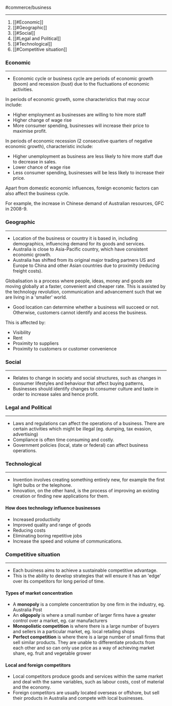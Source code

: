 #commerce/business 

---

1. [[#Economic]]
2. [[#Geographic]]
3. [[#Social]]
4. [[#Legal and Political]]
5. [[#Technological]]
6. [[#Competitive situation]]


### Economic
---
- Economic cycle or business cycle are periods of economic growth (boom) and recession (bust) due to the fluctuations of economic activities.

In periods of economic growth, some characteristics that may occur include:
- Higher employment as businesses are willing to hire more staff
- Higher change of wage rise
- More consumer spending, businesses will increase their price to maximise profit.

In periods of economic recession (2 consecutive quarters of negative economic growth), characteristic include:
- Higher unemployment as business are less likely to hire more staff due to decrease in sales.
- Lower chance of wage rise
- Less consumer spending, businesses will be less likely to increase their price.

Apart from domestic economic influences, foreign economic factors can also affect the business cycle.

For example, the increase in Chinese demand of Australian resources, GFC in 2008-9.

### Geographic
---
- Location of the business or country it is based in, including demographics, influencing demand for its goods and services.
- Australia is close to Asia-Pacific country, which have consistent economic growth.
- Australia has shifted from its original major trading partners US and Europe to China and other Asian countries due to proximity (reducing freight costs).

Globalisation is a process where people, ideas, money and goods are moving globally at a faster, convenient and cheaper rate. This is assisted by the technology revolution, communication and advancement such that we are living in a 'smaller' world.

- Good location can determine whether a business will succeed or not. Otherwise, customers cannot identify and access the business.

This is affected by:
- Visibility
- Rent
- Proximity to suppliers
- Proximity to customers or customer convenience

### Social
---
- Relates to change in society and social structures, such as changes in consumer lifestyles and behaviour that affect buying patterns,
- Businesses should identify changes to consumer culture and taste in order to increase sales and hence profit.

### Legal and Political
---
- Laws and regulations can affect the operations of a business. There are certain activities which might be illegal (eg. dumping, tax evasion, advertising)
- Compliance is often time consuming and costly.
- Government policies (local, state or federal) can affect business operations.

### Technological 
---
- Invention involves creating something entirely new, for example the first light bulbs or the telephone.
- Innovation, on the other hand, is the process of improving an existing creation or finding new applications for them.

#### How does technology influence businesses
- Increased productivity
- Improved quality and range of goods
- Reducing costs
- Eliminating boring repetitive jobs
- Increase the speed and volume of communications.

### Competitive situation
---
- Each business aims to achieve a sustainable competitive advantage.
- This is the ability to develop strategies that will ensure it has an 'edge' over its competitors for long period of time.

#### Types of market concentration
- A **monopoly** is a complete concentration by one firm in the industry, eg. Australia Post
- An **oligopoly** is where a small number of larger firms have a greater control over a market, eg. car manufacturers
- **Monopolistic competition** is where there is a large number of buyers and sellers in a particular market, eg. local retailing shops
- **Perfect competition** is where there is a large number of small firms that sell similar products. They are unable to differentiate products from each other and so can only use price as a way of achieving market share, eg. fruit and vegetable grower

#### Local and foreign competitors
- Local competitors produce goods and services within the same market and deal with the same variables, such as labour costs, cost of material and the economy.
- Foreign competitors are usually located overseas or offshore, but sell their products in Australia and compete with local businesses.
